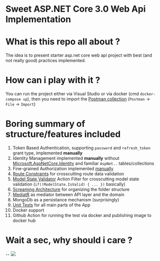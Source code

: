 # Sweet ASP.NET Core 3.0 Web Api Implementation

# What is this repo all about ?

   The idea is to present starter asp.net core web api project with best (and not really good) practices implemented.

# How can i play with it ?

   You can run the project either via Visual Studio or via docker (cmd `docker-compose up`), then you need to import the [Postman collection](https://github.com/tchelidze/Locker.Api/blob/master/docs/Locker.Api.postman_collection.json) (`Postman` -> `File` -> `Import`)


# Boring summary of structure/features included

1. Token Based Authentication, supporting `password` and `refresh_token` grant type, implemented **manually** 
2. Identity Management implemented **manually** without [Microsoft.AspNetCore.Identity](https://www.nuget.org/packages/Microsoft.AspNetCore.Identity/) and familiar `AspNet..` tables/collections
3. Fine-grained Authorization implemented [manually](https://github.com/tchelidze/Locker.Api/blob/master/src/Locker.Api/Web/Filters/CrudApiFilterAttribute.cs)
4. [Route Constraints](https://github.com/tchelidze/Locker.Api/blob/master/src/Locker.Api/Web/RouteConstraints/ObjectIdRouteConstraint.cs) for crosscutting route data validation
5. [Model State Validator]() Action Filter for crosscutting model state validation (`if(!ModelState.IsValid) { ... })` basically)
6. [Screaming Architecture](https://blog.cleancoder.com/uncle-bob/2011/09/30/Screaming-Architecture.html) for organizing the folder structure
7. [MediatR](https://github.com/jbogard/MediatR) as mediator between API layer and the domain
8. MongoDb as a persistance mechanism (surprisingly)
9. [Unit Tests](https://github.com/tchelidze/Locker.Api/tree/master/test/Locker.UnitTests) for all main parts of the App 
10. Docker support
11. Github Action for running the test via docker and publishing image to docker hub

# Wait a sec, why should i care ?

--  ![](https://ljdchost.com/038/Q0QD9Jj.gif)
